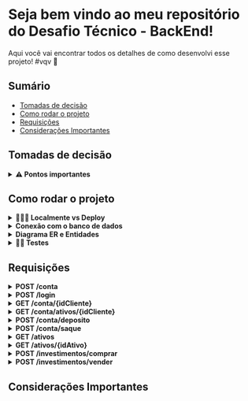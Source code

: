 # Seja bem vindo ao meu repositório do Desafio Técnico - BackEnd!

Aqui você vai encontrar todos os detalhes de como desenvolvi esse projeto! #vqv 🚀

## Sumário

- [Tomadas de decisão](#tomadas-de-decisão)
- [Como rodar o projeto](#como-rodar-o-projeto)
- [Requisições](#requisições)
- [Considerações Importantes](#considerações-importantes)

## Tomadas de decisão
<details>
<summary><strong>⚠️ Pontos importantes</strong></summary><br />

blblabla blblabla blblabla blblabla blblabla

 <br />
</details>


## Como rodar o projeto
<details>
<summary><strong>👨🏽‍💻 Localmente vs Deploy</strong></summary><br />

blblabla blblabla blblabla blblabla blblabla

 <br />
</details>
<details>
<summary><strong>Conexão com o banco de dados</strong></summary><br />

blblabla blblabla blblabla blblabla blblabla

 <br />
 </details>
 <details>
<summary><strong>Diagrama ER e Entidades</strong></summary><br />

blblabla blblabla blblabla blblabla blblabla

 <br />
 </details>
<details>
<summary><strong>👩‍🔧 Testes</strong></summary><br />

blblabla blblabla blblabla blblabla blblabla

 <br />
 </details>
 
 ## Requisições
<details>
<summary><strong>POST /conta</strong></summary><br />

blblabla blblabla blblabla blblabla blblabla

 <br />
</details>
<details>
<summary><strong>POST /login</strong></summary><br />

blblabla blblabla blblabla blblabla blblabla

 <br />
</details>
<details>
<summary><strong>GET /conta/{idCliente}</strong></summary><br />

blblabla blblabla blblabla blblabla blblabla

 <br />
</details>
<details>
<summary><strong>GET /conta/ativos/{idCliente}</strong></summary><br />

blblabla blblabla blblabla blblabla blblabla

 <br />
</details>
<details>
<summary><strong>POST /conta/deposito</strong></summary><br />

blblabla blblabla blblabla blblabla blblabla

 <br />
</details>
<details>
<summary><strong>POST /conta/saque</strong></summary><br />

blblabla blblabla blblabla blblabla blblabla

 <br />
</details>
<details>
<summary><strong>GET /ativos</strong></summary><br />

blblabla blblabla blblabla blblabla blblabla

 <br />
</details>
<details>
<summary><strong>GET /ativos/{idAtivo}</strong></summary><br />

blblabla blblabla blblabla blblabla blblabla

 <br />
</details>
<details>
<summary><strong>POST /investimentos/comprar</strong></summary><br />

blblabla blblabla blblabla blblabla blblabla

 <br />
</details>
<details>
<summary><strong>POST /investimentos/vender</strong></summary><br />

blblabla blblabla blblabla blblabla blblabla

 <br />
</details>

## Considerações Importantes
